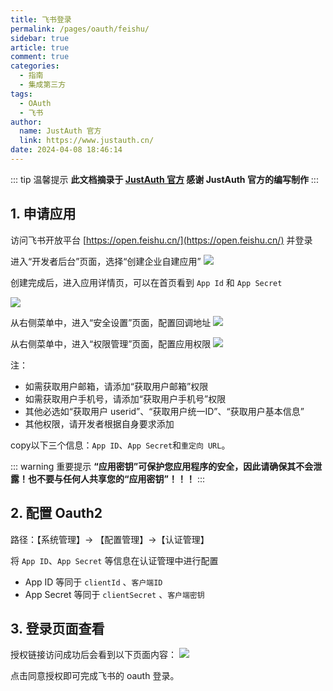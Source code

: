 ```yaml
---
title: 飞书登录
permalink: /pages/oauth/feishu/
sidebar: true
article: true
comment: true
categories: 
  - 指南
  - 集成第三方
tags: 
  - OAuth
  - 飞书
author:
  name: JustAuth 官方
  link: https://www.justauth.cn/
date: 2024-04-08 18:46:14
---
```


::: tip 温馨提示
**此文档摘录于 [JustAuth 官方](https://www.justauth.cn/) 感谢 JustAuth 官方的编写制作**
:::

## 1. 申请应用

访问飞书开放平台 [https://open.feishu.cn/](https://open.feishu.cn/) 并登录

进入“开发者后台”页面，选择“创建企业自建应用”
![](/_media/oauth/d90c905a.png)

创建完成后，进入应用详情页，可以在首页看到 `App Id` 和 `App Secret`

![](/_media/oauth/5f7ad542.png)

从右侧菜单中，进入“安全设置”页面，配置回调地址
![](/_media/oauth/60d15b5b.png)

从右侧菜单中，进入“权限管理”页面，配置应用权限
![](/_media/oauth/2b2b5726.png)

注：
- 如需获取用户邮箱，请添加“获取用户邮箱”权限
- 如需获取用户手机号，请添加“获取用户手机号”权限
- 其他必选如“获取用户 userid”、“获取用户统一ID”、“获取用户基本信息”
- 其他权限，请开发者根据自身要求添加

copy以下三个信息：`App ID`、`App Secret`和`重定向 URL`。

::: warning 重要提示
**“应用密钥”可保护您应用程序的安全，因此请确保其不会泄露！也不要与任何人共享您的“应用密钥”！！！**
:::


## 2. 配置 Oauth2

路径：【系统管理】-> 【配置管理】->【认证管理】

将 `App ID`、`App Secret` 等信息在认证管理中进行配置

- App ID 等同于 `clientId` 、`客户端ID`
- App Secret 等同于 `clientSecret` 、`客户端密钥`

## 3. 登录页面查看


授权链接访问成功后会看到以下页面内容：
![](/_media/oauth/27fe9317.png)

点击同意授权即可完成飞书的 oauth 登录。
